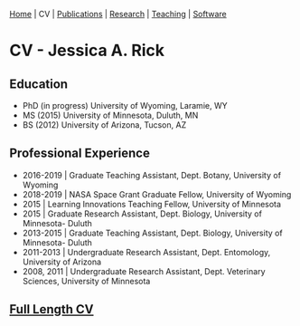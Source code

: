 [Home](https://jessicarick.github.io/testweb) | CV | [Publications](../publications/pubs.html) | [Research](../research/research.html) | [Teaching](../teaching/teaching.html) | [Software](../software/tools.html)

# CV - Jessica A. Rick

## Education

- PhD (in progress) University of Wyoming, Laramie, WY
- MS (2015) University of Minnesota, Duluth, MN
- BS (2012) University of Arizona, Tucson, AZ

## Professional Experience

- 2016-2019 | Graduate Teaching Assistant, Dept. Botany, University of Wyoming
- 2018-2019 | NASA Space Grant Graduate Fellow, University of Wyoming
- 2015 | Learning Innovations Teaching Fellow, University of Minnesota
- 2015 | Graduate Research Assistant, Dept. Biology, University of Minnesota- Duluth
- 2013-2015 | Graduate Teaching Assistant, Dept. Biology, University of Minnesota- Duluth
- 2011-2013 | Undergraduate Research Assistant, Dept. Entomology, University of Arizona
- 2008, 2011 | Undergraduate Research Assistant, Dept. Veterinary Sciences, University of Minnesota

## [Full Length CV](cv.pdf)
